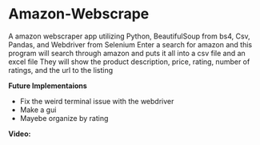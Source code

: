 # Amazon-Webscrape

A amazon webscraper app utilizing Python, BeautifulSoup from bs4, Csv, Pandas, and Webdriver from Selenium
Enter a search for amazon and this program will search through amazon and puts it all into a csv file and an excel file
They will show the product description, price, rating, number of ratings, and the url to the listing


**Future Implementaions**
- Fix the weird terminal issue with the webdriver
- Make a gui
- Mayebe organize by rating


**Video:**
